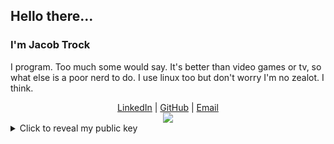 ## Hello there...
### I'm Jacob Trock

I program. Too much some would say. It's better than video games or tv, so what else is a poor nerd to do.
I use linux too but don't worry I'm no zealot. I think.
<div align="center">
<a href="https://www.linkedin.com/in/jake-trock">LinkedIn</a> | 
<a href="https://github.com/jaketrock">GitHub</a> |
<a href="mailto:jtrock@cleanconnect.us">Email</a>

  <br>

<a href="https://cleanconnect.us/">
  <img align="center" src="https://github-readme-stats.vercel.app/api/top-langs/?username=jaketrock&hide=vue,html,css&title_color=ffffff&text_color=c9cacc&icon_color=2bbc8a&bg_color=1d1f21&langs_count=5" />
</a>
</div>


<details>
  <summary>Click to reveal my public key</summary>
-----BEGIN PGP PUBLIC KEY BLOCK-----

mQINBGFSLqABEACwOtHOpwByyIgf2E1lBTcQRK9Ci2eLtMkOjyqEzK+PtGqvpRKw
FrJOX4HHMqafLu5Jmv9zdXelwyqBRkXM+Q4RmxghzrmfjWeehv8xewtFkX1Izj9J
NLs94s20voDxsHVEcusoLV5XnzyJ9K13Tdx/1VU5Ll/5Huop56x9EONE3N8bFW/e
dotmBSA82dE0eGVreEcFosvtmGJpbVwbWHrhTAxwM9SAugM8+KU+Byfk9vy60DpO
lX/Hx3r9eJ27t6kqmGKi9lRBDU9vFO2k9BzxZ4Sxe7voJpq3Qk8aQkX2nKaqg5Yl
NTbuy+bbWD8X17LFtsspd1iMHtm+XnBCTVPZJrdE7afrqYiVFqzy0wXblgkTGvlq
WhT/UBS6kjk6AeFND5em/6wN4uKrl3ldC9ssECWMJqC3A6Ud8ElrZOrAmRnqRhsg
ryIwgJgGnT26pFarcKBG0Mgj6+3jBLjUDq283iwH++IzpZ8HxnjWb0VkyoF9pOmf
vvYHYvfwLkOBN+VwTD4gVv3707kjYwz4o1VlhgAA3mnJLyZ+Cvd5+xxYRalJo/0y
0OauSSHlo8lMe9XeXJfEJUFJfKmwkI3fSMfCGjvgP8SQTIQXBADcv/CHh+oVCymK
gRR4r652as2w2Fj7S3lQMqRo/X4q7fCx3lZJl09+pWsszmp3pqfBDroXrQARAQAB
tD1KYWNvYiBUcm9jayAobm9ydGhlYXN0ZXJuIHN0dWRlbnQpIDx0cm9jay5qQG5v
cnRoZWFzdGVybi5lZHU+iQJOBBMBCAA4FiEEXjlEdx2uBz1mK+4tRu56dPqJQvcF
AmFSLqACGwMFCwkIBwIGFQoJCAsCBBYCAwECHgECF4AACgkQRu56dPqJQvf8sg/+
Mos+erU3S3Pl0QHVe0LX7Aetr8QOAqw/Ne0qFGAOunLEQlNEaDIlsdVfVArcY8iq
rP39ToQx1Uo1x84J3kwW5/15elHrT9Wey0pQoU6si6Kw1Dgy0FlqLfpt23vc9Huo
gXFJF1xTKMR7IltCelSDwpx80kJ1Ph7cSxBd5/U41GqLMKsTSKfL2rHkTKO6H4WX
i0xtJEk2VkJmY9FASougDvunqY9bpR5sWx97BaouYA9LaR/mt7+CygwZWPZaRNrI
IPA65G49+u/r0ToQQNFlfPUKP+6qLQqgo/atVviCLutRwNUuft0MLQICJyzgvRD4
XqQj44rtgCZ6jBTaV4KB3lotr6XxfQVk4S5aR6UnitR9uB5sGX7M1595mSgkK/sU
kyxOJ+7agcKlmppP8Mafc1KBOW0vW9zGEgc3F2wlEUzDt3zkdZaOsMwdJR2TuAWJ
gy2fjcIdgdMdJoGKReYjOex3o8oGc1eGtqpR7QEOAy7Prm38v0DxAavADftFFSJL
YdiQdCwSbU1xX2vCyhOh2K8aEEfONAh6rLvxsuag81loUbsGCmwIuAvvfJCMM3RX
Smmg2pVNAf/l/W1tZQVBfX7Q4W86+X6wbBuuuxQnzbZswJLjjRpnBsWzaTigpT8M
20TpwMl6/5ItwLCFvGlZXsrQEwOyha353/k5giQWTeLR/wAAUl3/AABSWAEQAAEB
AAAAAAAAAAAAAAAA/9j/4AAQSkZJRgABAQEAYABgAAD/2wBDAAgGBgcGBQgHBwcJ
CQgKDBQNDAsLDBkSEw8UHRofHh0aHBwgJC4nICIsIxwcKDcpLDAxNDQ0Hyc5PTgy
PC4zNDL/2wBDAQkJCQwLDBgNDRgyIRwhMjIyMjIyMjIyMjIyMjIyMjIyMjIyMjIy
MjIyMjIyMjIyMjIyMjIyMjIyMjIyMjIyMjL/wAARCAGXAUADASIAAhEBAxEB/8QA
HwAAAQUBAQEBAQEAAAAAAAAAAAECAwQFBgcICQoL/8QAtRAAAgEDAwIEAwUFBAQA
AAF9AQIDAAQRBRIhMUEGE1FhByJxFDKBkaEII0KxwRVS0fAkM2JyggkKFhcYGRol
JicoKSo0NTY3ODk6Q0RFRkdISUpTVFVWV1hZWmNkZWZnaGlqc3R1dnd4eXqDhIWG
h4iJipKTlJWWl5iZmqKjpKWmp6ipqrKztLW2t7i5usLDxMXGx8jJytLT1NXW19jZ
2uHi4+Tl5ufo6erx8vP09fb3+Pn6/8QAHwEAAwEBAQEBAQEBAQAAAAAAAAECAwQF
BgcICQoL/8QAtREAAgECBAQDBAcFBAQAAQJ3AAECAxEEBSExBhJBUQdhcRMiMoEI
FEKRobHBCSMzUvAVYnLRChYkNOEl8RcYGRomJygpKjU2Nzg5OkNERUZHSElKU1RV
VldYWVpjZGVmZ2hpanN0dXZ3eHl6goOEhYaHiImKkpOUlZaXmJmaoqOkpaanqKmq
srO0tba3uLm6wsPExcbHyMnK0tPU1dbX2Nna4uPk5ebn6Onq8vP09fb3+Pn6/9oA
DAMBAAIRAxEAPwC1FGIpDGzPgcqSabdCB0dZ9skeMbHGQa5GTWr26X5dO1aYekkk
cY/Q1Dt1N8bdFiX/AK73rvn9KzURtkfiHwzp5V7iCP7HJsZ8RkbGx6jt9a5DUdMv
NLETXiIqSLuR0kDAj+ddbezanbQ3Es8NgmICyiKMnp2OTzU9rp+sXkMbNfwxRuo/
dw26jg/XNUK5wKsKkU5rs5/h3I8DNbXW256hJRhG/HqK5Gawu7K6e3u4WgkT7wc/
y9R70XGhu4Kev5UqrgnPUjgUjxlcBQy54ywqz5SiOOQEEHjI7UDsRJ0KZw3rUzBh
aquOcHn1pFUebkgYxVmaGbYYtgJZRj2/wpXCxTtkWVlQryh2rj/CrUyeQzh1K+aM
DI4qSDTZYLLzWjbe33SCOK6bTvCuoatb+fIigZG2RmwpXHf3qXNR3LjTlLY5iN47
ezWIyLLdOMFQc+WPetO10a4uIkeOI8MGA3Yzjv8ASu6sfDukaXbIkypJJHkqu3OM
9ee4q0ZbZW8qK2Cg8htnJrnliOx0wwumpwUuhzytL5okUsOBDCSFq8ugXD3CzRJc
TRGHAHl4+b1INdyrTeQpQGNlPHFTpO6oQJFc457YqPbyNPq0TirDwdc+c5CrGkoB
bPG1gOuKfZ+Cb6Fmjlmhfc+QUzytdSNQCli52nP8IzRJettVlJUngHPNL20ivq8D
mLjw7eS3M7RTxDMgIDfw1cj0NotSjuU8tXhHzhmI69a3EuiQVmUEf7Q6UjzKLnDn
93jIb19qaqSYOjElW1Cx7yQT1+U9KjnBdI3jTKnuB0qe1liYths88r71P+6yqDqO
1WqhhLD9irFhYjGqMS3JIWobt44ZVULhSP7taaKgk9iMZz0pbmFWVWjVTxyDzmr5
zndJoxJL23hRQzZBOBjtWVPfA+JWhZgSkA2I2MIzf4gV1T28OARg5GCFA5ritcR2
1mO0eBV8sEJNIcPLH1AJ9jxVRldicLGncZt4GkR1eQgj5T39KoahM1jaJGI1nvpV
2ww7uOmelLo/h221QNG2qyKUG6WCH5dpPrWh/Yuj6FfGWCWWWUxlE86QyEcc4zVK
SvYXKZPh2CK11/bODLcS2iSO5wAu7/OK64i1iBCAM/JIXmuLsJA3iZZNpkIsI1IU
44yetbls86R+SrxrGueADyPc0prUEWbqaION2UYc465FRqJbh1SGLIxwXO2qryrN
IRvPHBXGOaFjlzvw7noAelIDRGl3zKWjRUx1+bOaPsN1Zp5htklQ9XAyR+FT2V3K
HCtnH+0eVrWWF5ISy3IBY/eHT6YrJykmUoplNJ3eyAVgmU6sMVlPJu6zk8c88Ctt
tHS4tHJFzvAOU3YVvdawxp7KpRlaJSPuucsKtSTE42Fgma3hklEgYEDaN33vpUlz
fnyXSS0wygHiQEnPpTdO0ezBaMQ7wi/eZietT3mj2UdtxaKHPfmqTJOS8W3JXTo1
NtLGBKuZiBtGe2R0rKlkvNThWzW4IspcbvMGd0g5H06V176ZDcafNAsrJHKpDI3z
J+RrhrW7XTdTSzu5YUgjOZGTLYI/rTLTO2wTzk5ppjP1qxsHpRjA4q7mFjmvEQ22
dzk9LZj+orqtLtRHpdq+352RT9OK5XxMP9FnBzzbH9Wr0Czh22FsvpGv8qU3ZFRQ
57cSEDO3Fcz4i0CDXQ0UgVZYz+6nK8j2+ldbtIOMZzVKWErKWPPP5VlGRpa+x5pJ
4J1GxiUSzxPGRyEQkD06nj61dh8E3MkYVfLKuMF142ntkev0ruppY4/3ZIJcY+n1
pkcKWcpkQJsOCTnhv/r0nUOmnSutTzSLQLnzvMSFyYQfM64B9eetbFr4du9RbYpk
jjJDSyAc49Pzruf7SRcbUxgH5eAR6/WobjXBEhFuwOBzgDP4VDqvoarDxIdM8M2u
kYco0nGd8xz+Q7VotdSyIwVkwOyjiudk1t5PmkuNxPRSMgf/AF6YurbuGkC56np+
tYO71Z0JKOxrLcPGxZsYPrVsTJMEKuoYHo3asP7bGWMUkvJ5HOQaR71VcKQN31xR
Yo3hflWZIlHy8EkdKeksW0mRooxnIB4yfWsH+0d37uOTb6jPJqe3CSkeZIdq/wB/
mkBoTW0dyud67yeCADiqP2QQnZNJvHXDAgZ9vSklnt4nIhYRnvgdaqXN68S5W6yD
xtZev4UBYlluJrOVScNGTjjkH2+tTLOLhflxgc7azLS4haQb49xP3sn5D/wGrdxJ
Nbx5gs4QoO4hRyRT1Qgku5LaRcJg54PTircWoRSn58BgflYNzWTLfwTqEkRl9Bj7
v51QmZYf3kEu+MH05FO7J2O3guElIAYFupNOlkdJCN2Aa4+01VkdHVmbbyMVsDUR
PCr+YOnU9/8ACi7RLimbCyGEZQDaep9K5vxNDNdWz3UFxI6QcspxlV77TViSWXyC
uf8Ad54JqlLKyQMdqtsXLDdjPt71vTepz1IGvpfh/S1gRt01wzoGL7ypII9qiudP
tobq4SJQny8BjntWDD4jubeARwx52jcvmen4elZt/wCIheLiZm2jlhGm3cfc+lbR
g73Zyt6FqxuVTVVlX99ItqqYQfdwejVrbL24QsIl2E8oZeWH4dK5m2vY49RMaReR
M1tsCs3LADIJqKLxHqckB8udIm6q2MkkVo0Qjqxp+oRktHasg4IBlDcfjU0t5NFE
0c9o6NwEkjdSPx5rgZL++kZjdXl7PIeiKWXH120wtcuw2afO5HPz7mB/Oly33C53
D67opYW/25re86KXbaQf65qqnjiGzuwi2l288ed3lxl1k9xXMxQ6os8dzb6eUlA2
5KjFWYo/EsNw00YCljlgWADfpxRyx6hd9DrLn4iazc2jfYtBu4kxhjcIRkVkTeJv
Gt/GiJpcMewfKTsyF9yXGaztQ0/VJYhLJeXHllsMDIzKPbAxVZfDc1zhXu1lyOjE
t/M0KMFsDcmaIn8VMGMuo2loTx80yjH5Z/rVU32oxS4l8YWIbOSDJv5/Sr1j4HRo
1cxgkDblIxmpJvBkIfIkkLHjaDt5p80UFmUJfEWp2RUW+o22oRnJcpFtA/M1zksh
1C+Z5AUeR/m7KP8AOK7NvCVvGxUxndnaAXJx6k1W1HwwkcZijiDTJ+82L/Gv1pc0
eg0mdjtGOKYyccVVOsWZGY2kk/65ws38hUtnrttG7iSxvGjYY3GErg+vNTr0Jsc9
4pXFvOpHW3/9mr0O3KjTrUDr5S/yrz3X7iTUTIkduY2aMJGJHUbzuz68cVvxeJJE
gihFpCsioBh7leT+GaJJtIa0OrjGeR1rI1GcLcGJmAUcnB61QtvEV28yqyWgGcFY
nZz/ACGKfdmV2d8Kd3JVhiuaWh10IX1Kr3Y4Mab0J6N1PvSXV2hTkbGHLRk5x71U
VpzLIftcPyc+SgOR7k1k3uoO8nzMile6n9aLaHTctzXpYFgXDd/T6g1nvM0jZJOD
ycdz7VC8l6YfOWQyJ0JUZqAXkmdssOD3wpGaLA5E5nlEpHQenY1MZskD9DULXEUi
gAH8RTHcKuACT2CiiwJlprtVjIOT23LwaiXUlcbJSZGHAyKiXZIMyiQAd9uPzpWs
LBgHkujjIOxTjPtRZBzMv2l1cTybUgTYvVi3T/69X5rllxukBA52gZOazUuYoVCR
bI4l4AB6VnvqU13drbW8RAz80jcDHep5blc1jWe8VmyAxbudtIb+HBSdt/bay5H/
ANasS8ne3GxOdvJYk8/SsqTVpCuFt0YD+Ik5qlTuRKrY6vOnjDx23y5+bZJT21qx
t4sQTyRHsrqcCuMTUGBICun0brSG+cnMu5x6dD+NV7LuQ6x0FzqYnkJ3Bs/xKetQ
fb2VgQcg9VPFYkd3KzYJ3A9B6VftojK4HlOwPTBp8iQlNs0orlRKCHCA1qQXLpEx
QA84PHBrHk0/ylEmMEDorZx9afZS3Hmk7j5Z7AjFZuJakdBDeYLxElCQMAnipjF5
yCJ1wrD6/rWHLfqMHeBuGCucqf8ACtCz1AxFCrhlxyM5qdU7lOzRb/sKadVijP7n
kEscMc9gab/wilssMge2UhVOVYk449a2bG/SZRgjJOAD61bnY7pRnI2nIHHatVVZ
zSpJHExaeo8RGVk2olpGUY9TxjbXV2tvbR6fH5tvG27/AGeQKx0s2bX3uEkYqtrG
piPYjvn0rcZQkMWTu3Dj2NaSldGCjZjjp8EgBVAAeckU5dJt88s+D1GcVchQmJAT
gHtUpjWPqfpk1hzSNuVFJdPtIOgLD0bmpWgtwuDEu0+1WdqscDJ9lFP8krgrFwev
tS5mPlREsJjsGZEXBfjNVZrGG6w0luoYfxI20/pWtj/QThGJ3dKiETfxAj2o5mFj
Pgtb61H7q6jePJx5qZK/Uisy8ubuxkj+0WolmYE7o3GCPX2rq449sDZXIz0rOv7C
OZcErGg7sOQf8KtS7kswBqAZ0ZreRWYFm3DhD0GSKdAsc9wTHcCQN6OAc/jUt41t
pk6NDeWoRkIZSRjPuKwP7cRRJHb20N0QSS4jLhCT7VolckzjYeJZvvXxU/7JP9AK
kg8LardTKk+oygH7x+bAH516NtHYU1+nAo9uyVSPNtS0GPS0uw0rzIVTazgZHODi
tfTfCVmyrcSNJjjainbk+5FWfFUEtwgijQuXEYwD/t9/auqsIIYLeEM/IAJb1PtT
lUtEI0m2Z0OjwWEI/dYDE8biefas3V7wNH5UM/llBj5+hPrn0rZ1i8hhy3nAkDBJ
PQVyjxpdElCxjPIYqRn6Vzp3d2d8Y8sbGPdyXO7al7A6dghJJ9dxH8qqE/Z5RJNa
SzydcKjBR+fX6VqzW8ZlKCECXHG0Yb8f8a1LXSY7QCSXz7m5ZeEkbKRj/Gr5kiOV
sy4Ly9aPy4tNmTcPmRT0+pqSe3uTHGZ/IQ4yy9Tn61qzM8sRQHZEv8MQ2/hWDf3E
QH7xuc4VR3NSndl6JFWSSLDBkLHPZsUsdzbogLW5UjoWkrIedsySSBlTHygnk/QV
EIzcklNu49Nx4z6VqodzJzN5tStcfeVsdB1qBtWslUMVbIPZcms1LYliEzI3Q4HF
SGzU43g/L94+9HKg5n0JptdgaMskbZJ2kyY/lUlhMk8YcDYHJwD1fHX8Kx0sUctI
XJj3dPX2rdtIkijNxNgEJsjUdvYflTaSWgouTepQ1xmDhdxJC5PPr3rFBcd+frWn
cGa7fzJF+dhg46VAtq27djgVUXZESTbKYDA5PWpAmScg1a8gbxmpDbsDwOKfMJQK
yR7DnJA/WtJbkzOR5SJGq7UAJFQpCXOT0FOOVapbuWlYtRtFGhydzHtSPbRySGRS
VfsMZ4qvuIwanhnDTEuBj69BU2KCSVVxnaD3OMU6KdY24fODnillSKRwevoOOail
tTb8nJZj8qd6VkPU6rRJmuCxjZmROWBGD+BroI5mutwDASLHyG61yWiRvFuV8q6j
cOevtUl3M6yht5DZ+8D+lZNal7nTpbvbXqOUYRugjLdulXFMmPI2Ac/IzdM1ztjq
32jZEGYLv3Dce44rTk1Hy9wkj6nOW6Z7YNF2T7NM1nbYY13AnH05qe3aOQuZWDkd
PQVjR3UF8Sru0Uh5znp7iqMLSgyOMybcruDfLn1/GpBxsdmojReVAGOvSlMluBzI
i/VwK4e5uHljBMPmOOMmVh+eKqtZ3V3busem2yFh/rJlJOfarVNPqZSlY9A+02i2
8sn2uMBOuXGK5u68f6JA2yKZrpwcEQoWwf8ACuSi8Na3HOr/AGmIOnKgplR74rTG
heI5yc6vs4xiOJBn8wa1UILdmblJ9DTHiO71FGKXsWnwnlQsLSP+fTP50xm0ZnV7
n+2dRkJ+ZpEcL+QwKqHwnrDqRNrd0w9MqP5CmN4LbZmTVro57faWH8jVWgReRpQy
aJCN8HhlixP3nEak/ixqOTVZbqOSC00tIGA3Ze4RcDuOCeKzYfBVhIGWaWWQhiuH
lZs/nVK08M2dzr95awqq6fZBY32j5ZJG5I98DH500oCvI9ExwcCkIJX5hXNS+MYo
uXawj/66XX+AqzY6+9/91rVkxktCzMAPqRWDhJbm0WpOyLs+wyjdtOMZLjjHoPer
H2grFwAF6kmqUlxDvVXVXdR8rdRWddXbRI08zKOOF9/Ss3dnXFJIsXJsCWkvJA5H
JAPArKm1OS/uxBYQExAAeaeB/wDWrnNT1Ca7lMKkb5MBsDOBW3a3cdlarEny8c8Z
3GqUbA5XNfz4rWMhecH5mUcsfQVTvNYjQZlcKoGBEgySfeufv9SYyFlbGR6/drLM
j3EyrnJPU/41SgTzdDbfUpbzd5vyQR9FHTn1Pc1iSXAu7md0GIYFwG9c/wCNPvLl
UWK3hbICl2z3J71HbW+dN2AY82XceeoArSMUjOTb0KZH2pmfGEztVvbvWlZQM8wd
AY4QO4+8Klt9PLsvy4jXgAd61GgaKFgRlmGAMcAUOQRp9ypFbrbyu8eFV+Tz1pyx
RJbkt8zs2MdAahlZtxGeOwFETZKlzwvOKg0SRKbWJXTcA7EcKBjbUVzCzIjlSMn5
RjFXtNgeeR5COD1PtXQW+k+eAWXgDjNFy+Q463sHABMRA7DpWlBpEEqkuxDei11f
9iRkZdSMjqKE0hYRuGCvYd6buVGCRx1xoqgkxqT7ZqEaZIxICYrvl0sOwO3GT371
JNpQZSgUY9am7D2aOGj0plQHbuPbPas66tDE5BXHc/Liu9fTpIVyTu57cGorqytb
pR5mImHc9qLsXs7nnckZXpUChlbIHNdnPo8IjJMkRXOPlPNUP7CeW4ZFiYADI7Ei
rUjN02c3FO0cwkxnHrV21cSyCSZzkcknrmn3mkzW7uwQ7c9+1Zm5h8o+Uj9arRmW
sToTdoqBVYggdRVS6vj5YiGMYznrmsxZmOVOcdKkKcAA8VPKPmNfTplVvmbjGQPe
tdr6QW4DkOCMZI6VgQlUiJQkNjrUkbtKoEhKqOw71LiUpG8bxZAvl4Hy7W5+77VL
a3XkyMEBII5Q9DWRZoY2Y5yD0+tXRJ+8DHjA7dSaixW6OjWa0mh+WEJIBtwRzn1N
XbS4MltEWA3Y2nHQ1yq3RVg3IbPJrb025Al8qRsK/wB3PTNCIlG5tMVRgxGcdabL
OGOFj+THXpRsXd8wxjsehpZFWRTsXPHUGncysRB5S4VG3/XtVM5SeeN4gRwflGTz
V6CHYpx05yKzNU1NdPvliiiFxdXKbY4wcDcO7egprUTRQ1W7+zg29osjX8o/dqRw
v+2fYVa06yFhZJFFMZIyd7sw5dzyWNWtN0gWRe7unNxeyriWQnp/sr7VMUSGQ7kI
HXaBmqcuiJ5Shb+G9KtmXy7KEkeqAgfQVZe2hVnREAD4HHbFaDRLHt3ZOT+VVJXE
Ex4wCxKkf1qJNs0pRVyjcyJBBKzqNwwre/pXH6jetIGYkkg9639VuDdsUO4chR65
/oK5XVI/Kn8tCdoOeP5UoLU6G9CpaofPaTJA6Z9atz3IEZcD5jwD6VVlkEEIjJOc
biKpyz4UKOegzW1rmV7DXdmIHPtVmF/Kt2KgGV+M+gqsuc7iOT0q7aW7SHB69TVM
laiw2hnnUkDJUDJ9K37a0QIox8o9qSy08s4GMAcV0dlp2Mu5AXgCpbOiECpBYkIG
ACg9vaor2MbGI49PYV0ktuhiAT6Amsi9sGdT1wSASKg05TjJRvduOCas2lm8pHy4
Umtk6PJI4PlHA7CtG20p0c5TGwUAoEWnWRUKowcnpXTW1o56sBjpUFpZeTGoCEvn
OTWukTLsYA+h4posFtQFG4459aULHuIHzEdeKuRKcYZRz61KIhGx2qMfSrsSUUhB
I3qM54FXltImXAXipAinBIxVgOkQBI6elNRJbMubSY2x8vyehqK50m0lQAxoTjGC
K3mYOme1Qvbxtzt565FVyoFI5Q6dFGxRYQv0HNSf2au4TBMsBjPfFbrWqB9/JJ70
CJWDd1qHEps5K+0dJQSEGO+O9cFrmgPb4k8vGc1688IVmHVD0HpWXqOnLcW0ke3c
pXr3FRsZyimeJMjRuwK8inQkNx0YV0WqaRJbzkYyOzetYs1vJC5dFz6iqUrnO4tC
xzgOExjHersRUt854PGfSqYtxcxho1PmDnHr9KuWaGb93gCUcbWOM/nUsEzXtoIY
+Duce/8ASidIgu+CTOD90jBFVoY5og0ZDLg8oR0qRnMjDHyHpyeDUGgpnVoQRw4P
zD1rQt5UePG4E4/WsKVpVbCjbJnO0jqKuW0uyVMrgd6TQXO1tbx7m3EbLmQLx7j1
pZNQSyQrIAzquQndqzbZz8vzshx1HWrFvOtpcotusc8rAknPJ+pNNIykMTWLu9tI
RZW/kxzZKXU56fgOtWbHQ7e1jjnk/fXOS8krdXP9B7VBY2M1jE8V0qtE0jv8ucxh
jnj2Ge1aypPDCGjdXTGRx1H1pvyMyMrC4UqNpPYdqVVWPnOVfg565oVz/COT7Uqy
I5O44I7EYqSi1OQIj8ytnrWBqc3kK5djuK4Unpk9K2ZHQ59KzNZCvZh1cq69P/r0
7Dg7M43z3gttjZ3kkkt1J96zJJWKGViCM8D1qe4guHnPmkhQecdMevvVS5KwqWY5
APAz2HSrSNGzOumZ5sA/MefpUeACq9TUoiZY2uJjh3OFHrRZW73V0QB8ncjsBWmy
M7XZbsrGW5uREqFsjtXZ6d4dcckAqD19a2fC/hpYbUXE8eJJhkA/wr/jXSPDGi+X
GgC0tzohFIxbLR44RluTVmSBBGEHA9KvqmFyRiq8kbO2V/GlY1RVVQML6dKPIS5J
yrDHf1q6tsqtk9amWHfwD+FIpFFIViUhVyffrVuO1DYYoM+p7VIIGQFmx9KtQqTg
5wtIoijgZAfUmrSQrIFGTn2qVF9amijAyRwTVIlsRY1HGM+9PeBsjBqeOMADuaHJ
U8Yz71aM7lCS2aYjDOu3t2NWYkiVQuOR1JqRWxyw604BW44BqguGwY56UGNSBjji
muxQ7c5zS7vloJITHs6UBMAjFOX7x5pzHGCBmgq5TeMAkYqnKgWtOQbhntWbODms
2hnM6vYxyoWH3h+orkLrTdwbBAZR0PINd5eIe+eOhrk70rFMY3O0E/K2axejIkcx
FbkTZjOyReqH+la0IW6j/exgOB1Ip91bCRQyA+YnTb3FNt7jnDAOV+8p4INO5mlY
sxNGq7JldkHdXzj6Z6U5rK3uUIgYkdxIMfrUE1zG4PlquewI71lNqk9vclZYhE2f
vYzmhajbLU+n3AVYm5xwpPUfQ0tpBIkiQXCyB1OMn0pqauGUiTb7ZNSLfDckuCyj
+Enp9KGmTc6XygYhBCMt0Mg7D3960I440gEZhUKBg/J+tUbDUES1UbCU5O8ckZ9c
VrxyMybg42nkEc0jNjbZlifypyDC33CTnHsaIvLt5WiJzARmDJzx3WpliViCPmcA
kUjWkskaPG6Ryqd6ccZ9DQQR+ZGH+UlPXI4pZmQpliCvqOahjuPNm8q5QRSr1jPI
P0PcVPJF+7Zo0Cn270ALKnzEfhWRrTrb2udyqxOEyOpNbchy5OK47xvLJBDaMhGS
zdvamhw3OW1FgkrIJN8hzuI4AohhVbXz7kqE/hQjrVeGRH2qYxI2epJzippbkyzL
tgQsvCbhnH4VexqQG3lv5SwR0iA4JH8q7Dw5okbPGvljYCGfjnjoKxbeOeVwJpSQ
D85Hr6AV3WiDyoQAAOMGle5cY9TqQx2A1E5+fHYdaakpKDpUTysshU4x61ZokSM2
eTTV+aolmB+9gDOBVnGCB2oKAICPU1JD8pMSoc4zmhAFPAxUwkC9/rUlJipAfL+Y
5PpUmxQAMYqH7aBIUCnp1qMXG6Qj+dAy6CN3B/CpY8FuT0qkhBfdUySYYgdKZLNF
WHFPVA+SP1qkspOBVlHwoq0ZvQnCBVxgVA0aiUSHtUkhLREA4J71XdjFH83NUJEp
IfdlRkdDTYQTktnHpVeOVtuW6E9vSrWBtBU0DGsFyeKiZwgHHFPY8471HIu5Mc0h
oa8qiPOePas64IDknpV8RbRwKoXcZOSBnnmky0Z1wqurZrkdZhJ4wD34rr50fG0f
WuW1pDsY8j2rKWhMkcxFczxOEkLbRyjentUt2i3ERnT/AFi8k+1VJZMOckgHt2p0
MjKQv8DcA9voaVupjcptessmHwRnII70+aQyRluoH6VV1GIxyNxwDuXHcf8A1qn0
1jNbSIcH0yKrzIb6GfPC8KgZLxMNynrgVNp8wZzFI7A4+QnoTSNIY5DA3KHlfaiG
2W4mCBtmFJJHpT6EnS+H5WjumgkQ+VKSAWyPmHWuyt7d44QiH5B/ermvDiPeRTea
X3W7Dk8Z44J/DFddEo8sEHDYxWTEyS3SWOQYCkHnjrUx38HGAetLBncM9hUrYAzQ
KxQni87blsMpyrAdKgTewf8AebJFOGAHA9xV0gZqtcgfIygGRT8o9R3BoESTM3mH
piua8YQifSxkfMDxXTyDLGqF9ai4XbxnYwGfcUxx3PJrQN5pcnGwYAFbOjWvnW0l
7MhG8lFx7dT+dRNp3l6kLZON79T6V00sMFtZxocCGFcYPGaJSN4xMqKTZh+i54BH
JPrXR6VMSd247T0Fc1cTpLKXzhVGFAHWtbSLjftQDGSKEWjsY5ywU9AB+dSFgeWP
NU4gxKLggVowWLXEvzD5B1NaosjKZXev3Qfl4q7EuFy53GrQtYwgXgY4qrOyIpww
OOtDDcikuRHJtweRn6VnT30i7wDlhyMGlludxJ44qhPKoye7dakpFmG/3Beu6ra3
R25ArnTdKG+9jHapY74jI3ZHvQO500d58uG4NO+1AHrWJDc7hkZqfzMsAeaBG7Hc
jqSKuJdIRtHBFc+r9DxxU5u/LGWPHT6U0yWdA1zjAzk9hSmUN3rjb7xElo2c73HR
R1rCuvG1zHAVRALhj68KKq5m9D0l5kQ7T0Pej7YgUbWB+leTDxpqOP8AWI5zySuM
fSqjeKb3zi/mJlj0UUXJ5j2YXMZzk9O1SiVHQFWFeQQeKr15FJYnHHHGK2YPFd0V
ACEtnqQOlHMUmehMy5wGGfaq8g3A5rkrfXbiSQuUII5BU4rWtdWNy+10cE+nIo5r
lplqaLjOa5nXbcm3ZgD65rqywIz6Vj3yC5ttydR2pNXGeUXx2ybWPGSM1Wt7lreT
EvMXUNnp/jWl4htvIuGJU4OSfrXPPISB6ikldHPJ2Z0F8qT2yujB1wSv+FY1lKbe
dgv3T2qfT7rbmGXmM+/3feoriLyLgsMFQaSVtCW76kM0m+4YkYwcitnwzaR3Oqt5
7YjVNxGcZFYP3pWOOpxXU+Drb7RrbwscJ5Pzce9OWxJ1fh22aM312UIiu5MoD1AU
YH4YFbUaYXHoaneIDaI0wqjAA4ApoVx2H51iybj4uDk+lOk+7SICAc4okyB2oC5D
jJ9qiQbmaQ9+B9KkJIRiOuKYGbaoOOnamA5yCetQzg7cg5OKkKc5xQyZUg+lALc5
OC2D3890/CoNoJHU+1Ur+TeWMqbyv3UzgCte7T7MGijJ+bkt05PPFc/qJKJ/sjkk
nk+1StWdmyMia5w55DN3A6Ct/wANSB5Rk8/yrkbiYmTgAKPSuk8ISBrkitrERep6
dpqLdztsz5anqe9dAqJBHxgYHrWTpjpZ2LSNjHWuY1nxcfM2wPjHBNNPQts6PUdT
8rI3qAOea5PUvEIWMhGZmY9Q2K5q+1m7vm2A5X0I5NUBb3EpOScigTkbMmuuc7mb
GMBs1Ul1xtoG7d7g9KyXtJuep+tVRaTEnjpTsjO7Nf8AtZj1bdmr9rqAcdcn0rm/
JkHWp4WZWyTz7UNApM7GC/I2jrnqfStezuBKOeo4rjLS4ywyfzrp9LBYZ9T6UjdO
5uoxA9hVe5uNyHH8q1ILV3QdMY/Oqt1aBVOMkUiWzjtUkkclkGSB+Oaxfscz5JDE
muqubcFiMce1VJFWLnHFMhmBFpLFl8z7ncDmtaHSYIhlYwD2J61UuNXWJikKeY/t
0H1p1teXc5BknhhBPQDmnZsm6RtR2cIUfKPpirNvEi5C/KPYVHa2MVxECdXCv2DK
MZqK40zWLQO8bxXcfby/lb8jRyspM1Ihk4KjH96tC1KI2BXLWGoFpPJZmEq/eR+C
K2YnfPQ0FHRRybkIqswEe9MEd6jt5HOO1WHGQS3emNM4bxdYl7NZAM45+ledS8nc
K9i1q2jubJkU8cgkewrye6hT5lUgMp6YpIxqrUZbYL81dmYeWc9hjNU1XZKp6jIq
xcEg7cAqaT3IWxVjjzhR1zmu28GQYu7i48vho9oINcpbR7nO0AkDHPr2r0bw/YC0
tRxksASc96mbEb758tc9cc1GM7akk+4tRD7tZkk8X3aWb7vWmR/c/GmynGMmmAwd
DmmKMin7uKh3YJAoEWMgD7xpC6gHI4AzXNH4h+HAPltdSb6oB/Wnr410u4do4bS5
yBnLEYq3TaCDTZLcR75WZuUjXcxPXNcrqMvmHbjGCcKO1dM10l7p175SFSGBIJzx
XK3qCGVmJ3AtjP4VnFana9jnbtRvIA/+tW/4NIF8OwByaxbpVIY46dK1PCriO6De
+K3exjH4j03V5jHpLLnGeB7151cxkykMxJFdj4gvCbZIweMA1x8ud5PapRqxI41H
OTVhJoYvvMKzHmd38uIgEfeY9FpGubezjEgxI5OMnnNUlchySNgXAcfu4Xb6L/jV
K6uJYBl7OXB9ADXOX+v3kinYxjXPHNVE1K5ngP76YzA53b8jHpitFBmLqq9jf+2Q
ynauQ3oRimtwcisyeC5RY2QtKzDJwOQa0rBZpocTRsjjs3ek42HGdy9YtuYA+teh
aLB5iJ7V5/Zw4mUehr0vQ12Qr6msnudVNXR1VvAEQZweKztRiO08DrWjBIWTOORU
M/zjDc07DlCxyN3ZsFLAYx3rlNevYtPiCysA752pnlh6/SvUHgTyzuGR6GuF1u1s
HvX+0QxvL/CxXkD0q0jnbZ50bia73bCEUD0rIuLq6CBxMx7E56V6KLO2YEJtGPYU
6LR1Y5Tyf+BRiqvYmVJvqefWN1eiNjAspcfxrnNdbpmuataxo0iSyrtGT3Q+4rrb
HS4lwJSpB67VxW5baTpoQnbuJ69MH3obTCNNx6nJxa9ZanIsepWjCQfdljGGH0ro
LMI5AilWRCuQSea0zpdm0Bi+zK4JyOOh+vaoF0ZoZh5OFUdcHkVmboswRntVkoQu
G5zUkFsVAzzTnjJIHTmlcRRubNRCRt4INeN6tAItRuEVSPmOP/rV7jdJuiIHBxxX
kPiIBNWmjfGCcilfUU1dGEoVghz0PNW5oSYtw7DPWoEQJIFf7jdK2NLsmvbgWpbA
Y7dx6UMiMblTSkH2lC7BQDliewFd2PEGlx7VW5AGBnAJxTz4f8K6JAjai8odvunz
Tk//AFqhm0HR9XIfQvENxbyAHELlXVj9SMiiye450Km6RZk8U6OEUi5Y/SNv8KjP
inSwvBnb6Qt/hXJSaJr6SPHJe3QdWwQGA/pTG0LXSP8Aj/vB7eaMVVqZytTWljs4
/FWm7Pu3R56CBv8ACmzeJ7IkbbW9Y+0Brj18P6r0kvrzPtPio7jw9qA6XV0wI73B
/wAaP3YrTOwHiW3YfJp9+3/bL/69MPiKMsQuk3xb0Kgf1rjl8PXJC7ppife4b/Go
/wDhGZWkJaRh9ZWP9aFKmHLMqmxWN8bDxU0MawtvbILfKAe9aWoHZeOowMdqxtTl
dYIiD1er1bsaqCUeY6KzukjjRBnc2d/pt7U3UkWa0k4G4ZK+xrP0O5a4jaN1Hy5A
I96medgjoxGRweKwlHlkbwnzROclJOc9O9aXhly1xLjjBBFZl4QF+XoT6VoeGSPt
cqnuo4rR7ER+I7LVCZyDxjAGBWJcRBV64zW7PGzWzSIpZlXIX1pRpBuVQt0IG729
qhG7RyX2C7vn220RWEHl+xNPHhxxKC5DkDGM8V1lzatDAECGOGLoB3rIkmYEbQR6
ZquYjkRVh8NQA4aCDGc5YZrQg0+xtMRrbwggZLBag86f+8R7CkEVzLkDcQeu6rUh
cqRPL5A5RVPuKy5n3SAevQVoixlJ28cdcdBTRZKrBiMn0obBRbY7T7UmVDjuK73T
0KwqR1HSud0i13NlhxXWW67VUEYFZnVTSWhpw/LGCT160soBA5p9uqkcimz8EjGK
qxb1IziRNp71zWr6PJJcGQrvjI4A6iugL4NSo6twelCkYSpdUeeHQE+ba7g5zwel
C6ReJhUuSQfVa9CezjfkIM+tNFggAJXOaq6Zm00cOmnaihG2VB7GtCzsbnerPMeO
w4rqhYREY2AGnLYKnTv0zUMaK0ETRoCTk1aiJYZIwak+xsD14p/2V1XKt+dTcY0f
KelRyp8+RU4WRV+Zcj1FQu4JOfwpisVZ+EPPavIfFQzqsxOcBga9a1CZYoGYnAAr
yTW5PtF5Occc/wA6AexmpGZbYOeu4Dmug8PRzC7aVFUqHAAPc1j2BSa4SM5KId2O
u4+ld1pGnGwto3b5ncl2x29hSbCmuo3WtEe5PmzcuR17D2FcTdQ3Gl3YljJV1OQR
XrRT7dbAk7QOTXFeJ7VRAXVMKO/rTsdlKTNX7WuqaPb6lHnIwkv19TUDEkcmqPg5
vtOk6hbM3CqSo/WnjkDgnj1rnqKzMa8EpExkYHg5qN5yQeRkdc1EVGcBTn61Wnj+
cccjnrUo57EvnKrHeMDFNWRgM5xn7vFUTJJKpVF4z1Y024uLpYnC7DjGTjpVKJF2
P1WFft8uWOeKwtWiRYI+cndWxq5/4mcoye1YWqDMUA9ZAPz4rsXxkP8AhD9BnhhM
yySBSxBUE1ZvHUTsynIbnjpXW6b8NdLusvJf3McaDMkrYCj1FJqHhXQFg/4ld9cS
hRtLO+7DeuPSqqWbJoQla9jz+6QeWWUYIPSn6BJs1QD++pFWdZtI9Oulh8zcHUFd
wwfoazrVxBfwuDwGFRbQ02kepacGYLxkd62cxxJyACe3rWdpAc265TBNbdtpolYS
y5PoKxOpGXNEtwfmUspHGOKrHTIncfuun96urFjEMFgDikNvFnOwUXKsjlv7OXG5
FGM88VL9hUp0A+tbskahcAAD2rNuXCqcHkU7hyJmXNCI1ABHHWqgtvNk6E/SrUrs
3HNWbEKMjPNPcdrFnTrbaAuOTW8LfDKfQVU06MPJnjjpWyUUDB61SQR3FgGFqKdS
TU8YwKjlHvTexdik8ZKkd6Zbh1k2yfgakkmCnmkSRGkU5qBNlpZFVsd6d5/QEY96
i+Xduz+tI2COop3JtcuLIGHGKnjAxWXG+18HpWhG4xipuZyiWhGGIPalIGMYojPy
g08CmSQkKBg96rS2aONw4ParMgGc5qPf6Gi4mYd/bf6M4YZGK8c1p/IuLjjrla9v
v1DRspPUGvDvFOV1R4hkszYA9aEJvQl0mzYW0cuCWHzAjvXpmmXc0mmxQmAllXP3
PmrnPCentd6FFvT54+g71NofjS8tppLSdG3I5XDDnI9e9LqaQV1odtaxGWEl4iB0
AIrjfGcflxFAexIzXXWOvLdSKrsPm/SuY+IULRxxSLnD/Ln3qjandOzMXwaPIsby
VwdrIcGlX7ow/ardqBZeH0jAwzACqJIC5JxXPU3JxL94UsY+c7h6Hg1E4MxBfgAc
L/jTggfl+fSlkCgcZqDnIFQbQD+HanPEsiNGxxn0pMc5pwUnvSbAztYliGqT8qMG
sS/ljf7Mu4A+cmMf7wq3rVyg1Wf9yvXuayLuUGayURqN80fP/AhXpKOpzOX7tHde
MNTmtdOttNgkZFlBllwevYCuPtby4s5PMhlZT3Gcgit/xlGxktZ8HbsKZ+hrmV4A
HvWb3PUpW9irFXxFdvNMjtwWXpnNV9Lk894Vc/6t1Y/TcKd4gGGt/dD/ADqHS4Sb
S9nwRtVduPzzWz+A8p/xmj6D06IAJgDoCPpW0oxx0rI091W0gcHIMS8nvwKuSXgC
cD8a5D0Iosu4yRmot2e4NZf2wu/J46VMJ1JxnNI05Sac/IcViXAO7/Cr8s+Cdx4r
GvroAkqQAepoRSVijdXgjbaBmm6bdPcX4jXPTP0FZd3PuJwQfpXS+E4bW30qW+uG
AeZyBn+6KtGbdzqNNhMca8ctyanurlUfb6VkDxJYxq218nHGKxzrIlmPzcE9c1TZ
pTjrqdrZzCUFc5IpZmIOK5nTtWEU24tkDrWvcapbyjejduQaL6FSWpMIfNb3zUV7
aGFBMnY8iqSa3Ch6jPrmrK6vHMjI5BUjFTcmxXaeQc8EetEd6dxywwKVUJXA6Vi3
7G2lyDgUmSrHRC4HUdasRXhXGcc1ytvqiORlwK0YrsP0IqRNHUwXO8delWRMMda5
iK9dOetWlvgybucjtmqTJ5DUmnAOCTUCzDcTnisx7tmGQRQZvlyDQNx0L13KrW7e
uK8tm0WbUvFPmMD5anO49/avRLiXFucdazbGAfbfMHTBqkjnNHQdPWyh8sdNxPsK
43xfZvD4lurtR8spBJAx0FehRxytGqRD5ick+gqvr+kQvpMjvywXOcd6drlQdmcF
pV/suEzngiun8TRrqen6cf70yg4rkbLTZZtRSOJWbacttHQV3V6qJFaRNjMWXI9O
KlHXpucjq0v+m/Z48mKEY49apjAHKHnvmnSTrLK785LE/rTTIMADJrnk7s45O8m2
BIH8DY+tMZxj/VnH1pwcdwaa7qeKkkZ5i/8APP8AWnRN5kgRUAJI6mouKfDJ5Uoc
YyPWple2g1uYWsWEj6pcNtJ+boKx7+2eK5sDsOBPGMn/AHhW5qjsNSuMOw+bsayN
Qmk+06aA7YadAc/7wr00/eOVr92d/r2nG98LG4VBut5mzj+6eP8ACvOHJQkHqK9x
0a2jvdHuLaRRslLIa8h1zS5NP1Ga3kHzo5U+hx3/ABpTVnc68HVvDl7GH4h5j09x
wGjb8eRRoc+yxvRKSQcD9KseJYtmmaK/UNCxz9SKo6fGRp7Y4MhLA/yqr+4c3L+/
Z7dps5bw9YzONjNCpYehxUdzqXzBQeg7VS0u+F5oKsDnAU/gR/jWTcXJ3Hr+NczP
Qg9DWS83OTuPH5Vdju153PXLw3J3c4xVr7QpHXNI1ua93qKLCTn2+tc1eag7sVVi
frUN5eu7FFPt9Kjhj55HPrTSMZy7DAWdssetTzXckdisQcgJnAB7GplgzzQ9uCh4
pkptHOSarOjkCFnBPVWq7b6izANG5OOqnqKJrABiyDGe1V/sxDZxg9M1asF2jZt9
WlV1Jyf5VpNqEskf7v8A1nZS2BXPQwMCCxyK6GwhjLrux60mWpMybuHVC4Z9SAB5
8qJcD/69dR4btry4KmYHaB1IxmtODRrechynJFdBb2nkRoqDIAx0pWHzaD4ocIR3
qhqGkJdRMCcMehxW0F+Xp2prR5FBFzy7UNOu9KcuNzx56jmptP1QS7AWwc+tdvf2
STRMGHGK4TVvD9xZP9ptMlOrKKhoakdPE5kUFTketS7wMYHNc/oWqbwEbPPGT29j
XRNGCMipTNBqyE59KfG5GAemaYEPIp4T5c96pEyZNK2U6Zo08bt3HQ4qJn2rz6VP
YMEZA3Bd8AVZzNG5HM9vC22FmY9PSkuIvtVkxvWB3DARTgYqy67QMc5qEQZbLcin
c0SSRizXun+H7SQxxgEjOAMmsSe+nOmXOp3KlGlXbEh6gHpXQ6npUNw6seQGyRXL
+KbmKV0sYjtSIAvjufSiTsi5TUYnMCQDnnPfmneaMfxfnTvJTH3j+dHkx4++a5Tk
uJG29gPm/OpJxtYYoijjR8hiaW6wW6N+dFhpkFLzmhWUHlT+dPUiRgsaMzngKO9S
7FGdqawNqE2SyndWRewo95pmJFIFwpwep5FampQu2oT4wRvPesm7hdbzT9wIAuF/
nXox+I5pfwz23w2c2HYfvG6fWuI122S+1bUYCv71JCyN/Su48OHOn/8AbRv51x92
hPiLUWC5y/WrnqjGE3B8yOA8WIF0DSM5EkW+Jx7iqcUPlIiKMAKABV7x3IPtSQdD
GN5Hucc1sSNpVwEBtyOFDMjc44zWctIpHZSkpzlIn8JzSRzSWpbMcsZ2j0Yc/rTr
j/j5K1rajLYxR2rwWxiSPG1k6EVnX67dQRx912yPcGsGdMWViMPjNTldsZJJAxk0
Sx7bg47mrF9a40aaQfeGF/M1NzVvQyYV3ybm43c1pwwg4GRWc7iEKB2FWIL8Lgsc
AVbMTUitdzFegHenPaHBAGR71U/t23iQB2qufE8Z3BVHsaLMd0WJrFiPlwRTI9ND
feP5VRfXmbIVuD7UkWssJNxYkD2ppMaszXOkNkFCMH1qxaWUsM2JGG09/Ss+PxGe
Fxx3p/8AbrsAQA31p2Y0jvtOVQi/OrehBrfijUr/AIV5OniGeM5UAY6c8Vaj8ZXM
DDMg/wC+utNIHE9PJCZFQtJnIHQd688fx3PH80igjuRTT8SbNCPMDrnvtOKViLHf
TMApB7jr6VlzRxH5SQwPrXL/APCdWt6cRPu+h5rQh1FrmDegLDFRK6C1zF1GxfS9
WjuITtilOD9a62zb7Rbq2Oo61k6zCZtJ3t95ZFKj8a1tPRo7RC2M7eBWLepsthV/
dsVPHtT2A2mmTMDKAPxpWGRn0rSJnMqtJ83rWNfa0sHibTLQNtSMM8nOPmPQVqtg
Ek8c15Vr14ZdVeaJ/m8wup9ADxWtrmLly6n0LbzrNCjqcjHrT5ZAEODXmXhzxmFt
VSYlDjoa3brxXarFu8wnjoKlaGvu7lzWNYXT4i7nLHhB6mvOpJZJpXlkJZ3JJNWb
zV3vrkyyJwPugnoKg+1jtGKynLmMZSuR80tSC7HeJad9qGM+UKixIyAZkB9DU123
zdDTUuctgIATT7iTpQIrDJqxaymC5jm2bthzgnGar+YvanCTvUtXWpaZmahzfznH
8ZrNmdhqWn8nHnLx+NaOolv7QmweNxrNlB/tfTuf+Wy8fjXox+I5Z/wz3Hw22dOG
eTvPb3rkp3f+3tQVSceb0/Gus8O5Gnrn+8f51x877NZ1Rz0V2bP0FXLoc/Q8v8VX
Yu9Zv5A2VDlAf90Y/mDXXnSor2GK4gGJSi8D6V5zNK0sbSN1dSx+p5r0WxuGt4ba
VD/yzU49eKzruyR0YZ2bOtg05bTSYTOoaVFyqn+E1jXq+fEJB95etad/qqSWYkDc
OM/SuXGrxpdgNny2O1x6Z71i1c7Uy3OwEiN0Fb/kfa9DniUZJTIx6jmueugSuB27
itzw7ejcI5CemBWbNU7owXs1uLfGCGxnNc5qcd1ZnK5PoRXo19YLa3LGIfu35HsO
9Yl7ErsAyAr05q4SsRKNzy+4uLgyfvHce2cCrVoolGcnjnrXX3ugRXC8ID7elZA0
K5sZD5a+YjKRtHUV0c6a0Ob2UkyxPpJhSOTDBXGQQaurok8ZjEhcb8bR61qJNE2n
RRzgBsr8p7GurVrefTY2fa0iTIRn1zWPMza7RjR+Arh7cOszFyM7Mf55q9ovgqO+
QmWRwFPrg5967qwkRZE6YyOTU9iI4bm7CgBTKSMH1700ZutJJpHLXngizs5IN9qs
6S8AgkYPvSaj4RSzRJY4I9pO0hYx8ma7u5uYVslMpGFf+dZ2r30K2M7D5mC5VF6n
FDTCNWbOU8UaJBbeHBLBEhkVVYqB74NcR4h0BWuIbbTALiSRPnI4VT6mvQpribUr
VYjGUiYDOepp1tYwwOEWNR71UE1uaKm2tThdF+GUaBLi8dzIDnKttA+ld1b6fHbw
+XGpAA79a11UMNvb0oZMjAqKjuWklsYt/ab7WOIjgyAn6CplIWEIRgirtxGC656A
VRlI5K+tYWK5ivKQsmM1HNOAAoIzUMkmZM55qAuZJAfStYoUmJfTCKzmY/3DjFeN
Xs+66lI67sA17Bf7pIjGo+9yfYAV5EbdftMrO38bfzrWJy1Wb2lOiWqBxkkdKv21
uWaYgkZxgE1zyX0scQRWwAc5xVK71q+Byl44z8pGB29OKn2bkzNzUUdqbRvUUC0b
tzXnp1bU8Em+l/T/AAqJtT1A8m+myP8AaxVLDGft0ejm2YGl+zuR0NeajVtRHS9m
H/AqkOs6k33r6XP1x/Kj6t5i9uekxW7odzAge5FV76+tLf8A110ifVhXm731zLw8
8jfWRj/WoCe/ANNYddWJ12drN4n0+FP3XnTN7JtH61lT+Lrxj+5ghjU9N2WP9K5x
iKC3GK0VGC6EOrN9T0bUFzezN/tGssndrGnjH/LVf51r3uPtcx6Dec1mHb/wkGmB
ennDr9DUx+I3n/DR7Z4f3CwTOfvHr9a8t8R+JbSy1HVbaEie4ldkyvRPUk10nibx
Bc6L4Ljhs2P9oXrGKMgZKJ/E35cZ9SK8daDym+ZwW71tY5rlVhiIqOQFxXe6exOm
2mc58pa4VgCMHnNdro8m/RrMgniMA/hXPiVojahuO1vUjpumocbjI+0L0+prN0ZY
tUYyyZ2qxVkz361V8X3JkvLW35xFEX59WP8A9apPB7H/AElc8Ag/pUuNqVzT2j57
HXNyME9uKW0kME4YHFLtG3JJFV1JWUjqQaysdVOd0dpDcJfWoVh8y55rGvYtu4Dn
BpLC4MLqM/KetWb9QRuHOalGxlxSbZdrDitOCK1lUBztJ71nyAEio2dlHBq0wWhs
iwtXyrOpFDaNC6BlncbGDhVbjIrnGu5lYhXOPSrEGquiBdxzmtDaLT3OqSfUBEfK
mCt2YrnFJbz6rFJI735k3vu2+WAFOO3tWZb6ugjZGfJI6+lO/tLur5zQVyQN9nub
+EQ3E+YyQWUcZxV9LWKNFZn3Dvk1yiak+8bavwzvNxIWIHbtVJpEySWxsGdG+SMY
AqaDLHJPSqdtHv6dK1I4sdBxUuRk2SwcZNWAo61GqYA4p+CBnOKyZDK8655FZNyd
oK8ZNa07hUx3rInG7PFKxNzJZWwTUcAGWJ6jirUg52npVeZSzbYgS7kAAVokEmT2
ds00Lyv0PC143eoBdXA7CVh/48a+gFthb2aRADKryR696+f9bSVNWuwiMQJ36d+T
WkFdnLVlZFbzgTsKsuO/rVSawlL7owHjH8QPQe9RvdXCsElBB9GXFXLS5YkHIHtX
RFHHKVzIdwWIU5A4zTdxwR2rS1Oz25uol+Q/6wD+E+tZmKpkBmkz2paSkAUUYooA
OtJS0UAekXbf6bL/ALxNZ8uf7SiuQQDbnfwvGf8AJq7qUhja5dMFl3EA1jXN2xto
1Q/KRk+uazhHW501Je6kJfX89w5Mk0jsRjLHJx6D0FZFxtDVYIznNU5T8xrY5yIn
LfSuu8PNu0SJepV3X9eK5Cux8F2wvLO6TzCpik38JnggVhXV4nThYudTlRzviSTz
NeucdE2qPyH+NaHhD/WXWfas3Xoymv3q5ziTrjHYVSSeaKF4o3ZVkPzbTjNNw5oc
pm5cs3c7nUPEtjYxtGjGefptToD7motL1ZNTty2Ak6H50B4A7GuF24qxY30thced
FjPceo70OmrBTquMj1CKXMYIOTjNadtcfaLdQcZx0rBj8y2l2SAA4DDPcEZ4rTt3
2nJxXHJWZ6kJXJ5Y2J6dKruuO1acQSVcjnNNnsyy5Vc0iznZ05NV8N6VrS2zk7QM
e1MFmxHIFWmK7KCMyjABJq7DvJG2M/Qmpk092wVBP4VftdMuQ2NnNO41cbAJS4/d
4rdsLdi4LCktdLuAQxHHfArZt7VwBuWgGyeCHAHStCNPSooYiSOK0EiCLk0iLld0
Kp71Uu5vs9uHfgA8Vq7Qw5FZ96E27TgqOx9aQJmdJIZCp7dagm6ULIS3QfhUV1Nj
gelCIb1M64lVCSTjHNTeHbVru9a6lB2RnKn/AGv/AK1ULjM10tvD80rHp6e9dhpt
qlpbrFHnaPXvVohskkHynj8K8D8RsLfxHfIcArO/Q9zX0DKu5R9a+fPHsTW/i2+I
Jw024Z75Fa09zCt8JVMUd1GI5VUg8gnrWI0T2l68THpyD6ityBGWNPXtVbW48Nby
4w3Q4rpscQ+CVSm1xkEYOehFZ13pJBMln+8j6mMfeX/GrMOdgqzAWD8ce9Va4jmi
MZyMY7Uhro7+wiuhvIEc398Dg/WuflieGRo5FKuvUEVDVh7kfSkpe9JSAKKKKAO/
1xjHDdFT+8dii/jXOnckKKxyQuM+tbuuMX5B6SkkfnWBM+5NuOF4J9TSjsaTE3fI
TVRuSc1YHKVCRyaoghxWroniCbw+bia3H75gPLJPy56HI71mE4qOTGw0NXKjOUHe
JYkmlv7l7q4cvLId8jnvVUEbc461PzFp/P3n4H0quThRSJGsatW9g8gDygoh49zV
mxsFCG5uNoCjKqT1/Co7m9ZzsXG0egpgeoJajV/CelTjCzrbIVf6DkH2qjbzywyM
koI28MG7Vc8JStL4Ist7Z8p5I/wDHH6UzUovNTzB/rF6Y7j0NcclqehTlojQtZl2
/MfpWxCqui45yK42yu8BgWwR610em3gDBT+NZNHXF3RqDT45AWZQMU1dJJk3KuI+
tXoJUIBVgccGp2nXGM496aGVo7HYM9avRRBQOMk0guowAAwz6VMLhAPm4plXLMEY
AHoPStNVVlAI+lZsM6HB3CtOORHQbWBxWisZyuKiYzgCpGGFqPzVUcnjNVPtqyFs
Egg4qWQW3I7HGOtYt9OPM25A4qe5vSI3yQFx1PpXMahfkFdzA7uDj9KVhN2JJJjE
7uX4A+gFZV5qe5gkbEseM9ap3l+8x8lSccjjofrVnS7EySqzpuOevpQkZuVzX8Pa
fsJnkAMh/i7iurjAHH41QtEEajaBV0HDCrSESN9w14L8TwE8ZTL3Ko35jFe9k/Ka
8I+KoA8bA+tshH5mrp7mVb4TGs5CbQqQMqwINGrRFtOLgElGDHvxUVrhtq7sZHT1
rRUB4JI2+ZZBtOO2a6lscLMWFhsxmp0bnOazgXhkMbjBU4NWI5M9DTTA0VlG35hk
dDVC6slu22BgJgP3bnow/umpGYhcikMsZGGGSehHahiMF0eKRo5FKupwynsajNb1
xCNRt2YgfaIwQH9R6GsHORUNWKFpKKKQHbatIUimOOsmBWJcnbGsYGABk/U1saxj
AjB4aXNYk8geVjjAzSjsXIiQnHNKy4NPSP5c4xTHPNUSV2GCaIwplQPjbnnPSnOM
0beKAFu3DquDxnNSWVpvYTyEKin5Qf4jVaT7q8d60RP58JhdhyPl9qAIbu6ed9vR
V6+9Unqzs2Aoe1QsvzGgD0TwLOZPCd1Eesd0cfQqD/WtGVsZGeDXPeBpsWuqQ46G
N/z4/pW3O/Ga55rU64P3TLvEMVx5iHr2z1q9Y6iNocZHYg9aq3J3JjrWRJI0MoIP
Pf3qHG5rGpynZJqpDAhsdxz1q6msOYhk8Z65riI9Qy43ZB9RViO+ySN3PYE1HLY3
VVM7mG8SVg2Rj1q99pJbG8dO9cRb320AZq2upkKCW+Yc9aLF852Iv1jwrOBU66sU
H3iDjrXFLqQZNxbDdc+tH9qBEBZzk/wihIHI7k6q0m4yP8vYdqhm1CGMB2bJHI5r
i31JWixI+AeinvVGXVCU2yMfLUcL059KqxDmjrNV1tXgBjkIX+LBrmnvJbq5KRHc
xOQc8CqEHmXrhmBWPqAT0H0rYtohGoVF6+nU0WMZTLdtbBOWILnviuq0m28uJSTk
nrWTplkxZXk6/wAKV00EZAGBxTRFy1EoA71KetNTI7c09ugplCs+EzXg/wATZfN8
WRPnOItp/OvbL24WOFufu14L4/m83W1kGD9K0gjKq9DNtQRKHVuewrWtnKuzHAXI
rEsCNwYnHbNbMR3SHcAOBwO5reJxSMvX4RHcLcx5Al+9xwGH+NUbZjgZroNSRbnT
poh1HzL9R0rDhtmRQzuqD070xXLWd0ZHqKqxpK/CjAHVm4AqzuwcRqT7tSFGfmRs
+w6UwHRTrEBAh3MT8z/Wql3o5T5rdsj+6afNJsU7QMVpWsi3Ft9BStcLnLujxnDq
V+tNrZuFyxUgHHtWdLbgE7PyqWh3On1Js3g6FUyaxQu+UDGcmtCSQuHc/eIJ/Oqt
quZif7ozRYtslmwqhFAGKplTnmrEjZY81HjvTJImXg03HyipsA00JzikBVkGHUfp
T5ZlivEAAKrgMO2adMnKkdfWqjxuWJPOaBl1mR5CrMM9jUR+U7SRkVDNjzTjtTkc
yLtPUdDQB03g64C395CSB5luD/3yT/jXRzyryO/tXFeGpfL1tATgyRun8j/Sulnl
59OKyktTem9BJJMniqdwA4z3oaQ575qJ3JqSrlVuDTPOdTnPPvUzAGoJITzgZoDm
ZIupMowSR707+02dcbqz5EPSosGnyoXtJI1hqJz8rk+x6VIL9snPfrWSi+1WYYWY
cUcqGqkmXTdytjagX0JOau20ZlZSxLN1+aorOweQgbTjjtXU6XojF0LKcVOg7tjb
K3ZsCOPvziulsNOC7Sy5Iq3ZaZHGg+QcVrwwBQGYD6UrFjbeAKRV9BjgVGABUq4x
RYLkw9aa7bV61HLNtQ4IFUJrxfLLFsD1ppDuZ2sXRSJ8HrXinihjPfHbljnoBXZ+
JfF0CzSQW6mRwSpYngH+prhJbqW4m3OcE+nWtoxOerNPRENkhijHnDYCeh61dN7t
G2NCW9SKgMYAPrT1AxitEjnbEYzykF3wM9qXyo1OSCTTuvFNamIGbjAqM5pzH3qN
mGOaAKl2xEeT0yM1o6UwbhT2qpMgfS53I+bcNp9R3qLTLvyZV3H5SeaQdC5eKVme
s6Q54rU1EjfvHQgEVmRx+fMsY/iOD7ChjRoBsWz9eWAFPtRiGRj1JxUfW1U+pJxU
z4ht40z1G4gUiiu65Y4pvI96RnpM55NAhwxQR3puaN3GKAEmPyVTEm51GepxVvcG
TA6iqcS5uVHYGkAyQ5kc+9ICR0q+LJZItyMd3XJ6VC1jMp+5u915oAm0uQrqVtL0
KvyfbBH9a6SeTDHnvXNpZTbRgBT1BJxg1rea0gBkxuI5qZI0i7E27caYxpqtTjzW
ZqhgPNSqgIPrSbc9aFO00ANltwwJxVcWRZsVd8wHrVi3CM2CwFArEdrpIcjIrctd
HTjj/CpbSIY4wR9K2LeMAAHH4Gp1LSJbDTkQjgD6d66G0hUDKr7VnQGNQP5GrqXa
rwAPrSKuayKoGP6U9pFHGazVuge+fxpjXYXg5qguaQmA5zzTXvAM/MKw31E5O0Mf
rVN7tsne4WmkK6NmfUDyFwfc1ga/qq22kXUrNjCEAZ6selZGo+LLK0RlSTz5AOiH
+Zrh9W1y61WPbIQEDZUCrSM5TsipMGCK+SSDzmoWO5Qehq1CwmgZT1xVXo+30rU5
i0DlRzmlBINRK4HU0klwq9DQItAjFMY81QaV3+6TxU0MpZSG6imBKx4qvMxYhF5Y
nAFSSSbVNS6fAdxupRgD7gPf3pCItQAhsltwclVJb6mqWndWXaGz61JqEu8OwOcn
BpmnA/aF44zS6lLYv6oSu0eiAVDYRbYzPjBbhfpUt8Dc3fljgd/YVZijXAUcIowK
qwiugHkQqc5I/rS3bhpCATgcYoQj91wAAlV5myxNSWNpT7elM7e1LmgQoakY4GaB
SP8AcNADVbrTobeQyGVdvORzUa9DUsFwI3O7lelAALWQHMc21x2PSpPLv923zV+g
YVK11b7SQDk+tVpJo355BHQigCRZbuNsSMGHdSOtWIt5immTc0ceNwAzt9zVWN/t
EbgJI5QDMqDKpn+96A1Lp13LbwX9qgG64h8p8gHjn8jz1pbjLgfj/Z96sRyR/wB9
fzrn1JKjLE596Vo2Me5DznpUuKKU2jpQodcoQR7VC4INc4lzNCeHI9aspqkwADc/
WlyFe0NUtSpIVYEHms4X4P3lxU8VwshwCM9eDS5RqR02n32MZz78Vvw3IZARkVxU
DkEYNbtpMVA9O9Q0UpHRrPxwasxzkd/1rFjnOAcjFOe/igXdNMiehJppXHzI15tS
itl3SyBR656Vlz+KNOGD9qL9sIuTXGazqP2y9Ls/7pOEXOfqayvtb9UQAepPNaqC
6mcqjvoehyeIrHYxSYsw9BzXParrV3dgxwnZGTgt3rBklfy15OcdvWmlmdgSTyMG
q5UQ5tjZbOd+BtxnpnrVTbIPl8t8g9lNaH7wgASNx6U3/Sx0nPHqBTsRcpjz4SHE
bY78EVO370NKincB8ympfPvR/HkD/ZpstzIApZAcn6ZoAoNIzmlRGYc08ICxOMVK
BgUANSIVKAFBOOaUDApFBmbYvPrQIS1tmuZst/qx1PrVu+mVEEaEAdMCrI22lsc4
HHNYFxcGWVj2ouCRHcckDPWruloPM3bQQP51UiR7hwqDLD36Vq20Rt0EYO5j94jt
SSG2PC/O/XLHJJqyu0AA01Y+BuyKeYCR8pzWiJM1SSR7LUDnLGrBGF99tVm61kaD
aO1FApiFpH+6adTWHWgCJfu9Khb75qcVC33zQA5frT2QFSPXiowcU5ZOcGkM6HUf
Es1zbQ4WJJWi8iUom0SxgHAYeo9frWCXK3AfuQO1P89lidAQUcglSuefUelQMSWL
UgJDuDEbSeafEeSpyAemahMhADKad5mdp64PNUILiPuBVf1q9J8wz61TYYNDEAap
7Z9t1H/tHbVanK2HQ+jD+dIdzqI42Q5FaEEpUZPQVUj4AFMup/KXCnr2qEjS9kTX
msyQvsh257kisKa5luHLPITk9ulMlJcMxbn3qONgVq7W2M22xHbHHQe1OUgDioj9
6lDdM0wuWmYbaImyMVC56DNEbYJoEXd23k+lPSSqnmZpd+MY607iLwZT1xTJo1ZD
ggdxVdZePel388GmFiuBzzxT+DSPJF5jLhg+c+xpym3P3ncfhSAjlf8AhHU1cskW
IF3OABnJqsot1lDEyHPQGpzdM0ZVIRgjHzGgCC8vHu38uAMw9hUMVj0+0SBB/dHJ
NWwk2wDcET0UYpoQK3NKwXJYlSNdkSAIevHJ/GrUYRB1yaiQKFNNdwBnPNUBa83B
5wQaUTgD5Tg1ms5PRjUZmdAcmi4WHuc9z0qu33qKKgtjKdt4zRRTEKOlI4oooAjH
Q1A/DGiikMTNL9aKKAFHpRj0oooEC8gj0pQgHSiigCdSSh9qhkFFFMSIKG4U0UUh
o6xHHloeeVH8qy55GmlkfPy5xiiikipFd2+UgVEvFFFWQFIelFFIAzxmnK+4Ciig
CQfKeBUir3oooEKU54ppUqcg8UUUxjiwX5mXdTf3ki52qie1FFAie2tw4Dt90fqa
tiPLEHpiiiqQiOWUMMKOlVyd3FFFIYMxMeATVNpGBwaKKTGMeWTIwajeR93zc0UU
gP/ZiQJOBBMBCAA4FiEEXjlEdx2uBz1mK+4tRu56dPqJQvcFAmFSL7YCGwMFCwkI
BwIGFQoJCAsCBBYCAwECHgECF4AACgkQRu56dPqJQvdQvw//XrxR+WNjnMNNnIR6
2YVPmPbAqr2caHMVz2SRjP6i4NL6Aryj1sd5O5468RosPPdLM1dgrZjh3utgLNHE
+yb3crUlPsp9q9TkCgTCGexXybuLpS5qGdWngGda2yI7QKRA/IUXstjt5ri9OnQ3
1HaIuUd48wUPWN+9W682McGkNMZmOn9iyGe9r9EgW+GJ0kA8aLmXHAjujhh8rwCD
3etNmCZzmoiF5lyP/IALoPe2OlT9t0pV4NJ6sjSAc9wFp5+GMH84LpXmCG4LySQ1
DkH6ZGVhm8eTxOoER9t/o+3rUIJE1hQ5gipv8k99Y8gXGEkAgFele9/o1TDkMDoC
MUsGkTkLcGD4CBUb9cRhuM2pe/p6hXMuAhzZuYdqrVRGp8sh0iUkhyyzk36CdZwz
rjCCRfAPUsjjSc3tOU35MoOiXNBz/Du50is1CxvLpV6dhu9V+0k/aB6jUB1xIrZ0
+O52PeKn4QSI1BWUeq0+aCxBkOz6dPbfp4VMSAPi2emGqa9GgpN7j1fnKXGDo4MZ
BBn524F7gCfat/iAfrG2u0rxJM5yLqLAD5sTuCqjMF7DaC2NuSHJNp+EnKtWtXcy
Ds6A3AbHZdYX5ueg/748IQjP8bW02CevAX3eg0s1OWxmdxOZMv1jpJdM+FUrq47m
t54NlrMrtSCrU+GvSdx/pezjiGa5Ag0EYVIuoAEQAOl/OEoQTedjLLiunK4k3K1j
3vjA9OPwABDjgPeSoD9ZZ7bx3AGHFFw4YlfCoZegt2gW/kjv2q4sM3Al4sfmAGgR
v1DE1RLhz2D2QcMVghkwZCBtK4faCPg4CjqwUYzZkO0C+1HqxQOn9WCbTJdK/Izw
oxhyl3i4ML+RW1DLLg/qHSRdARNdb3/Rn1gA7PXurepu55hU4H7d7EIbzxfGJkol
0Ne+VB8zelMhnTUEfhc9N1moNb1JfQO2x+SDf1e+s9SKMPhrY6KyUaOvAKyt5pru
6z75EsYHcxmuSTTiMJw53whDCpkjgxhh+6eMtXB7LQ3wzXnwbbDujyLSkNhuEhn4
ObnnKsqbb1CjI1aLgDZpg5JWR1TrMfOdS1U+DGWjNqyjOVfeS1ftypem6XI1/ud1
kj0QA+rMm6WU5olSu70Wt+WK0ZfzClSdOEkWBkSxz8ioePjdkuIo08/kqx+tKLaE
y7Em/Jz4hGFdSC/Y7qU7TafskTPMHps8ILqBfp/Yt96/8nm/MBVjKN2yNI7u6WZw
nfYEk6wFL6fUcd9LttjU+PjINWiyNntgIEHHKtBk4LCHQh2SSYXt3rJ7Ej27FPHL
ORuRLq2y90jOgzY6Zg4ZMB3nDpboRedA67EiiofsGeDNhV5xkcFLuM/YBu2cKtqY
W5b9B7FEvlUSmWE9Ts4dABEBAAGJAjYEGAEIACAWIQReOUR3Ha4HPWYr7i1G7np0
+olC9wUCYVIuoAIbDAAKCRBG7np0+olC98E4D/9s2gkJ/78asbag7yu6zWau+Xvt
Moj9rAF/xIgiBvlW2Pv/m6QlOL61Jatlr/lExNTiz+gWQ0aBVp/cS8lgNLv0DsPr
VOotarTsq6iWNr1HO4ZYpLvpFwFpRtqThIyE8o3+jaO0nzNu8FP9hQZZ8uD2Mux7
T5PsOr1I4lE+NvSVsHBrNPnZo0WdE4tyAd41yD2hjmwXDaD5vN0qd4DPPeRyOS9R
0Hc7Urd9I/NYo9ZJPIbc95HGYiIG2c3UV8A6ZOzHzPuMfereTHGTFEMwvUgIS+u2
ewAUwg+sUbVqLlE3+tjbGK3ukdMPNT+iLJq03PzG+yUvdm0elPXde/bDSaplqZaY
xcrbc/eQmA3/egM1mwCXXqaTldtVZfHfhAnC9blalT7M/tgU0GW/cTmQRWJWaDwD
y/l2Elh9IYoQIIsOk7OflIVhp1Vk5igiIPcFNDgNVUiyNbXlJMBRsQSrlG/Py/Jj
p0IQBzj7qPqRN/S/6Beyzy8Zt5/s6WZHLXK2aNyQq1HmDCb2wWyuMFJ4a1EOxwXm
pF7l26HY6qYJymu3sQNJNZN2mLV2e7edl+0iX3SqM2qT5K3M0WAMrOmBr/6Iulc0
AlyUvzyRJ5Y78KsxVT6OnKXXGA8/IGM/TY66wA1Y/elzBQIXmDjE9P41RSMSU9NN
tM5c8ur8t470UAJ+QA==
=4Kgk
-----END PGP PUBLIC KEY BLOCK-----
  </details>
